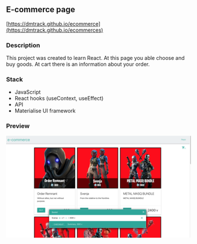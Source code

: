 
## E-commerce page
[https://dmtrack.github.io/ecommerce](https://dmtrack.github.io/ecommerces)

### Description
This project was created to learn React. 
At this page you able choose and buy goods. At cart there is an information about your order.

### Stack
+ JavaScript
+ React hooks (useContext, useEffect)
+ API
+ Materialise UI framework

### Preview

![Preview](public/ecommerce.png)

